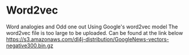 # Word2vec
Word analogies and Odd one out Using Google's word2vec model
The word2vec file is too large to be uploaded. Can be found at the link below
https://s3.amazonaws.com/dl4j-distribution/GoogleNews-vectors-negative300.bin.gz
